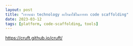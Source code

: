 ```yaml
---
layout: post
title: "เราจะนำ technology อะไรมาใช้ในการทำ code scaffolding"
date: 2023-03-12
tags: [platform, code-scaffolding, tools]
---
```


https://cruft.github.io/cruft/